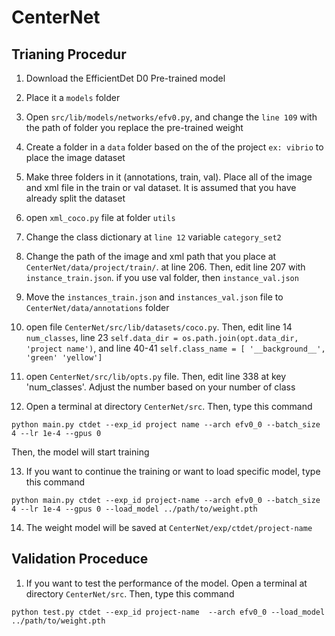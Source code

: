 # CenterNet

## Trianing Procedur

1. Download the EfficientDet D0 Pre-trained model
2. Place it a `models` folder
3. Open `src/lib/models/networks/efv0.py`, and change the `line 109` with the path of folder you replace the pre-trained weight
4. Create a folder in a `data` folder based on the of the project `ex: vibrio` to place the image dataset
5. Make three folders in it (annotations, train, val). Place all of the image and xml file in the train or val dataset. It is assumed that you have already split the dataset
6. open `xml_coco.py` file at folder `utils`
7. Change the class dictionary at `line 12` variable `category_set2`
8. Change the path of the image and xml path that you place at `CenterNet/data/project/train/`. at line 206. Then, edit line 207 with `instance_train.json`. if you use val folder, then `instance_val.json`
9. Move the `instances_train.json` and `instances_val.json` file to `CenterNet/data/annotations` folder
10. open file `CenterNet/src/lib/datasets/coco.py`. Then, edit line 14 `num_classes`, line 23 `self.data_dir = os.path.join(opt.data_dir, 'project name')`, and line 40-41 `self.class_name = [
      '__background__', 'green' 'yellow']`

11. open `CenterNet/src/lib/opts.py` file. Then, edit line 338 at key 'num_classes'. Adjust the number based on your number of class

12. Open a terminal at directory `CenterNet/src`. Then, type this command
```
python main.py ctdet --exp_id project name --arch efv0_0 --batch_size 4 --lr 1e-4 --gpus 0
```
Then, the model will start training

13. If you want to continue the training or want to load specific model, type this command
```
python main.py ctdet --exp_id project-name --arch efv0_0 --batch_size 4 --lr 1e-4 --gpus 0 --load_model ../path/to/weight.pth
```

14. The weight model will be saved at `CenterNet/exp/ctdet/project-name`

## Validation Proceduce
1. If you want to test the performance of the model. Open a terminal at directory `CenterNet/src`. Then, type this command
```
python test.py ctdet --exp_id project-name  --arch efv0_0 --load_model ../path/to/weight.pth
```